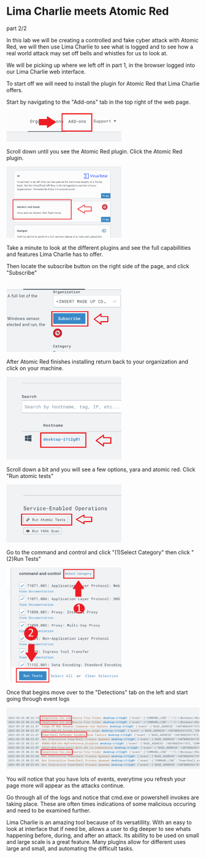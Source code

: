# Lima Charlie meets Atomic Red

part 2/2

In this lab we will be creating a controlled and fake cyber attack with Atomic Red, we will then use Lima Charlie to see what is logged and to see how a real world attack may set off bells and whistles for us to look at.

We will be picking up where we left off in part 1, in the browser logged into our Lima Charlie web interface.

To start off we will need to install the plugin for Atomic Red that Lima Charlie offers.

Start by navigating to the "Add-ons" tab in the top right of the web page.

<img src="attachments/ADDONS.PNG" alt="register an account" width="300" />

Scroll down until you see the Atomic Red plugin. Click the Atomic Red plugin.

<img src="attachments/AR.PNG" alt="register an account" width="300" />

Take a minute to look at the different plugins and see the full capabillities and features Lima Charlie has to offer.

Then locate the subscribe button on the right side of the page, and click "Subscribe"

<img src="attachments/SUBSCRIBE.PNG" alt="register an account" width="300" />

After Atomic Red finishes installing return back to your organization and click on your machine.

<img src="attachments/HOST.PNG" alt="register an account" width="300" />

Scroll down a bit and you will see a few options, yara and atomic red. Click "Run atomic tests"

<img src="attachments/RUNAR.PNG" alt="register an account" width="300" />

Go to the command and control and click "(1)Select Category" then click "(2)Run Tests"

<img src="attachments/C2ALL.PNG" alt="register an account" width="300" />

Once that begins move over to the "Detections" tab on the left and start going through event logs

<img src="attachments/DETECTED.PNG" alt="register an account" width="700" />

You will notice that you have lots of events, everytime you refresh your page more will appear as the attacks continue.

Go through all of the logs and notice that cmd.exe or powershell invokes are taking place. These are often times indications of some malicious occuring and need to be examined further.

Lima Charlie is an amazing tool because of its versatillity. With an easy to look at interface that if need be, allows a user to dig deeper to see whats happening before, during, and after an attack. Its abillity to be used on small and large scale is a great feature. Many plugins allow for different uses large and small, and automating the difficult tasks.

